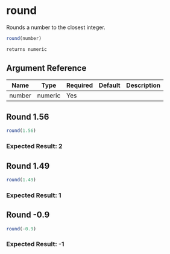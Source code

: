 # round

Rounds a number to the closest integer.

```javascript
round(number)
```

```javascript
returns numeric
```

## Argument Reference

| Name | Type | Required | Default | Description |
| --- | --- | --- | --- | --- |
| number | numeric | Yes |  |  |

## Round 1.56

```javascript
round(1.56)
```

### Expected Result: 2

## Round 1.49

```javascript
round(1.49)
```

### Expected Result: 1

## Round -0.9

```javascript
round(-0.9)
```

### Expected Result: -1
